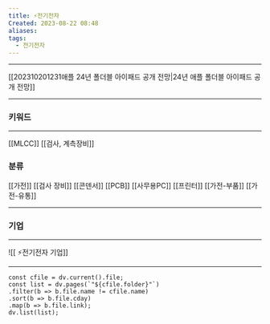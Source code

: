```yaml
---
title: ⚡전기전자
Created: 2023-08-22 08:48
aliases: 
tags:
  - 전기전자
---
```

***
[[202310201231애플 24년 폴더블 아이패드 공개 전망|24년 애플 폴더블 아이패드 공개 전망]]

***
### 키워드
***
[[MLCC]]
[[검사, 계측장비]]

### 분류
[[가전]]
[[검사 장비]]
[[콘덴서]]
[[PCB]]
[[사무용PC]]
[[프린터]]
[[가전-부품]]
[[가전-유통]]
***
### 기업
***
![[ ⚡전기전자 기업]]

***
```dataviewjs
const cfile = dv.current().file;
const list = dv.pages(`"${cfile.folder}"`)
.filter(b => b.file.name != cfile.name)
.sort(b => b.file.cday)
.map(b => b.file.link);
dv.list(list);
```